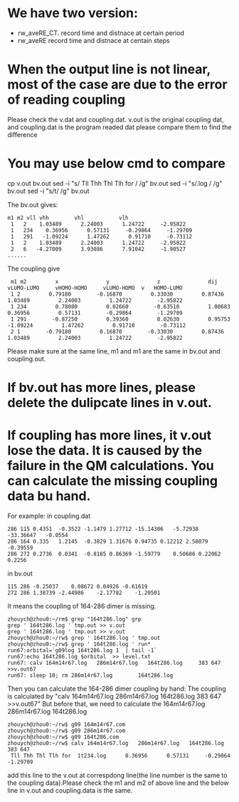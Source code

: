 # We have two version:
* rw_aveRE_CT. record time and distnace at certain period
* rw_aveRE     record time and distnace at centain steps



# When the output line is not linear, most of the case are due to the error of reading coupling
Please check the v.dat and coupling.dat. v.out is the original coupling dat, and coupling.dat is the program readed dat please compare them to find the difference


# You may use below cmd to compare
cp v.out bv.out
sed -i "s/ Tll Thh Thl Tlh for  / /g" bv.out
sed -i "s/.log   / /g" bv.out 
sed -i "s/t/   /g" bv.out

The bv.out gives:  
```
m1 m2 vll vhh        vhl           vlh
 1   2    1.03489      2.24003      1.24722     -2.95822
 1   234    0.36956      0.57131     -0.29864     -1.29709
 1   291   -1.09224      1.47262      0.91710     -0.73112
 1   2    1.03489      2.24003      1.24722     -2.95822
 2   6   -4.27009      3.93086      7.91042     -1.90527
......
```

The coupling give 
```
 m1 m2         x               y               z               dij           vLUMO-LUMO     vHOMO-HOMO     vLUMO-HOMO  v   HOMO-LUMO
 1 2         0.79180        -0.16870         0.33030         0.87436         1.03489         2.24003         1.24722        -2.95822
 1 234         0.78080         0.02660        -0.63510         1.00683         0.36956         0.57131        -0.29864        -1.29709
 1 291        -0.87250         0.39360         0.02630         0.95753        -1.09224         1.47262         0.91710        -0.73112
 2 1        -0.79180         0.16870        -0.33030         0.87436         1.03489         2.24003         1.24722        -2.95822
```

Please make sure at the same line, m1 and m1 are the same in bv.out and coupling.out.

# If bv.out has more lines, please delete the dulipcate lines in v.out.

# If coupling has more lines, it v.out lose the data. It is caused by the failure in the QM calculations. You can calculate the missing coupling data bu hand.  

For example:
in coupling.dat 
```
286	115	0.4351	-0.3522	-1.1479	1.27712	-15.14306	-5.72938	-33.36647	-0.0554
286	164	0.335	1.2145	-0.3829	1.31676	0.94735	0.12212	2.58079	-0.39559
286	272	0.2736	0.0341	-0.8185	0.86369	-1.59779	0.50686	0.22062	0.2256
```

in bv.out
```
115	286	-0.25037	0.08672	0.04926	-0.61619
272	286	1.38739	-2.44986	-2.17782	-1.20501
```

It means the coupling of 164-286 dimer is missing.

```
zhouych@zhou0:~/rm$ grep "164t286.log" grp 
grep ' 164t286.log ' tmp.out >> v.out
grep ' 164t286.log ' tmp.out >> v.out
zhouych@zhou0:~/rw$ grep ' 164t286.log ' tmp.out
zhouych@zhou0:~/rw$ grep ' 164t286.log ' run*
run67:orbital=`g09log 164t286.log 1  | tail -1`
run67:echo 164t286.log $orbital  >> level.txt
run67: calv 164m14r67.log   286m14r67.log   164t286.log     383 647 >>v.out67
run67: sleep 10; rm 286m14r67.log        164t286.log        
```
Then you can calculate the 164-286 dimer coupling by hand:
The coupling is calculated by "calv 164m14r67.log   286m14r67.log   164t286.log     383 647 >>v.out67"
But before that, we need to calculate the 164m14r67.log   286m14r67.log   164t286.log

```
zhouych@zhou0:~/rw$ g09 164m14r67.com
zhouych@zhou0:~/rw$ g09 286m14r67.com
zhouych@zhou0:~/rw$ g09 164t286.com
zhouych@zhou0:~/rw$ calv 164m14r67.log   286m14r67.log   164t286.log     383 647 
 Tll Thh Thl Tlh for  1t234.log      0.36956      0.57131     -0.29864     -1.29709
```

add this line to the v.out at correspdong line(the line number is the same to the coupling data).Please check the m1 and m2 of above line and the below line in v.out and coupling.data is the same.



